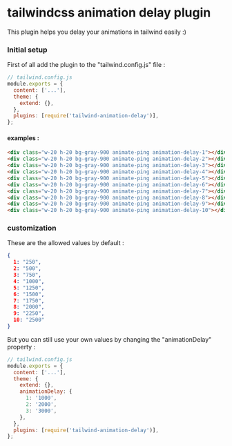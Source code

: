 # tailwindcss animation delay plugin
This plugin helps you delay your animations in tailwind easily :)

### Initial setup
First of all add the plugin to the "tailwind.config.js" file :
```javascript
// tailwind.config.js
module.exports = {
  content: ['...'],
  theme: {
    extend: {},
  },
  plugins: [require('tailwind-animation-delay')],
};
```

#### examples :
```html
<div class="w-20 h-20 bg-gray-900 animate-ping animation-delay-1"></div>
<div class="w-20 h-20 bg-gray-900 animate-ping animation-delay-2"></div>
<div class="w-20 h-20 bg-gray-900 animate-ping animation-delay-3"></div>
<div class="w-20 h-20 bg-gray-900 animate-ping animation-delay-4"></div>
<div class="w-20 h-20 bg-gray-900 animate-ping animation-delay-5"></div>
<div class="w-20 h-20 bg-gray-900 animate-ping animation-delay-6"></div>
<div class="w-20 h-20 bg-gray-900 animate-ping animation-delay-7"></div>
<div class="w-20 h-20 bg-gray-900 animate-ping animation-delay-8"></div>
<div class="w-20 h-20 bg-gray-900 animate-ping animation-delay-9"></div>
<div class="w-20 h-20 bg-gray-900 animate-ping animation-delay-10"></div>
```
### customization
These are the allowed values by default :
```json
{
  1: "250",
  2: "500",
  3: "750",
  4: "1000",
  5: "1250",
  6: "1500",
  7: "1750",
  8: "2000",
  9: "2250",
  10: "2500"
}
```
But you can still use your own values by changing the "animationDelay" property :
```javascript
// tailwind.config.js
module.exports = {
  content: ['...'],
  theme: {
    extend: {},
    animationDelay: {
      1: '1000',
      2: '2000',
      3: '3000',
    },
  },
  plugins: [require('tailwind-animation-delay')],
};
```
